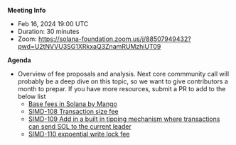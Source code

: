 **Meeting Info**
- Feb 16, 2024 19:00 UTC
- Duration: 30 minutes
- Zoom: https://solana-foundation.zoom.us/j/88507949432?pwd=U2tNVVU3SG1XRkxaQ3ZnamRUMzhiUT09

**Agenda**

- Overview of fee proposals and analysis. Next core commmunity call will probably be a deep dive on this topic, so we want to give contributors a month to prepar. If you have more resources, submit a PR to add to the below list
  - [Base fees in Solana by Mango](https://mango-markets.notion.site/Base-fees-in-Solana-83af1d7eafc848fdb726a64748281f87)
  - [SIMD-108 Transaction size fee](https://github.com/solana-foundation/solana-improvement-documents/pull/108)
  - [SIMD-109 Add in a built in tipping mechanism where transactions can send SOL to the current leader](https://github.com/solana-foundation/solana-improvement-documents/pull/109)
  - [SIMD-110 expoential write lock fee](https://github.com/solana-foundation/solana-improvement-documents/pull/110)
